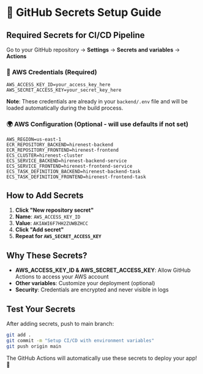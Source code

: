 # 🔐 GitHub Secrets Setup Guide

## Required Secrets for CI/CD Pipeline

Go to your GitHub repository → **Settings** → **Secrets and variables** → **Actions**

### 🔑 **AWS Credentials (Required)**
```
AWS_ACCESS_KEY_ID=your_access_key_here
AWS_SECRET_ACCESS_KEY=your_secret_key_here
```

**Note**: These credentials are already in your `backend/.env` file and will be loaded automatically during the build process.

### 🌍 **AWS Configuration (Optional - will use defaults if not set)**
```
AWS_REGION=us-east-1
ECR_REPOSITORY_BACKEND=hirenest-backend
ECR_REPOSITORY_FRONTEND=hirenest-frontend
ECS_CLUSTER=hirenest-cluster
ECS_SERVICE_BACKEND=hirenest-backend-service
ECS_SERVICE_FRONTEND=hirenest-frontend-service
ECS_TASK_DEFINITION_BACKEND=hirenest-backend-task
ECS_TASK_DEFINITION_FRONTEND=hirenest-frontend-task
```

## How to Add Secrets

1. **Click "New repository secret"**
2. **Name**: `AWS_ACCESS_KEY_ID`
3. **Value**: `AKIAWI6F7HH2ZUWBZHCC`
4. **Click "Add secret"**
5. **Repeat for `AWS_SECRET_ACCESS_KEY`**

## Why These Secrets?

- **AWS_ACCESS_KEY_ID & AWS_SECRET_ACCESS_KEY**: Allow GitHub Actions to access your AWS account
- **Other variables**: Customize your deployment (optional)
- **Security**: Credentials are encrypted and never visible in logs

## Test Your Secrets

After adding secrets, push to main branch:
```bash
git add .
git commit -m "Setup CI/CD with environment variables"
git push origin main
```

The GitHub Actions will automatically use these secrets to deploy your app! 🚀 